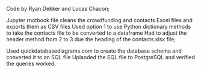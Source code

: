 Code by Ryan Dekker and Lucas Chacon;

Jupyter rnotbook file cleans the crowdfunding and contacts Excel files and exports them as CSV files
  Used option 1 to use Python dictionary methods to take the contacts file to be converted to a dataframe 
    Had to adjust the header method from 2 to 3 due the heading of the contacts.xlsx file;

  
Used quickdatabasediagrams.com to create the database schema and converted it to an SQL file
Uplaoded the SQL file to PostgreSQL and verified the queries worked.
